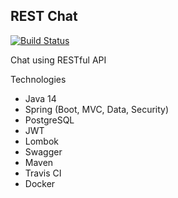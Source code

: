## REST Chat

[![Build Status](https://travis-ci.org/s-manannikov/rest_chat.svg?branch=master)](https://travis-ci.org/s-manannikov/rest_chat)

Chat using RESTful API

Technologies
- Java 14
- Spring (Boot, MVC, Data, Security)
- PostgreSQL
- JWT
- Lombok
- Swagger
- Maven
- Travis CI
- Docker